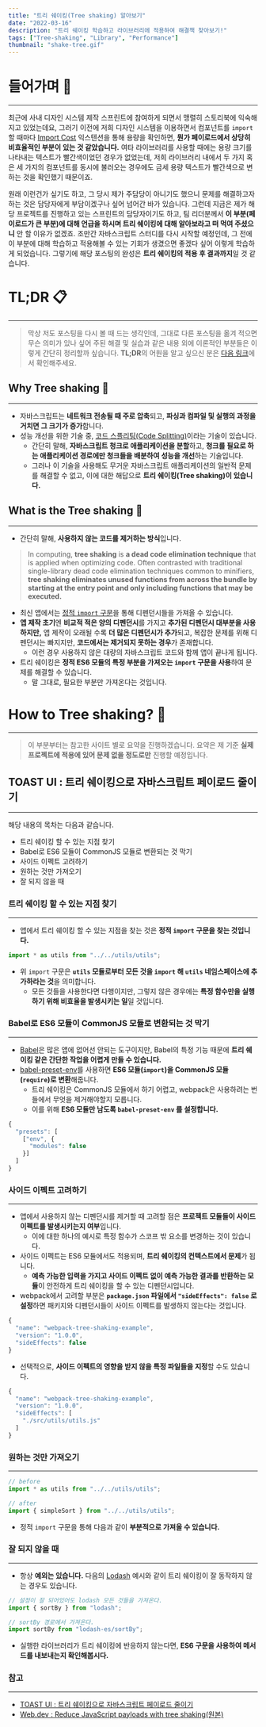 ```yaml
---
title: "트리 쉐이킹(Tree shaking) 알아보기"
date: "2022-03-16"
description: "트리 쉐이킹 학습하고 라이브러리에 적용하여 해결책 찾아보기!"
tags: ["Tree-shaking", "Library", "Performance"]
thumbnail: "shake-tree.gif"
---
```


# 들어가며 🏃

---

최근에 사내 디자인 시스템 제작 스프린트에 참여하게 되면서 맹렬히 스토리북에 익숙해지고 있었는데요, 그러기 이전에 저희 디자인 시스템을 이용하면서 컴포넌트를 `import` 할 때마다 [Import Cost](https://marketplace.visualstudio.com/items?itemName=wix.vscode-import-cost) 익스텐션을 통해 용량을 확인하면, **뭔가 페이로드에서 상당히 비효율적인 부분이 있는 것 같았습니다.** 여타 라이브러리를 사용할 때에는 용량 크기를 나타내는 텍스트가 빨간색이었던 경우가 없었는데, 저희 라이브러리 내에서 두 가지 혹은 세 가지의 컴포넌트를 동시에 불러오는 경우에도 금세 용량 텍스트가 빨간색으로 변하는 것을 확인했기 때문이죠.

원래 이런건가 싶기도 하고, 그 당시 제가 주담당이 아니기도 했으니 문제를 해결하고자 하는 것은 담당자에게 부담이겠구나 싶어 넘어간 바가 있습니다. 그런데 지금은 제가 해당 프로젝트를 진행하고 있는 스프린트의 담당자이기도 하고, 팀 리더분께서 **이 부분(페이로드가 큰 부분)에 대해 언급을 하시며 트리 쉐이킹에 대해 알아보라고 떠 먹여 주셨으니** 안 할 이유가 없겠죠. 조만간 자바스크립트 스터디를 다시 시작할 예정인데, 그 전에 이 부분에 대해 학습하고 적용해볼 수 있는 기회가 생겼으면 좋겠다 싶어 이렇게 학습하게 되었습니다. 그렇기에 해당 포스팅의 완성은 **트리 쉐이킹의 적용 후 결과까지**일 것 같습니다.

# TL;DR 📋

---

> 막상 저도 포스팅을 다시 볼 때 드는 생각인데, 그대로 다른 포스팅을 옮겨 적으면 무슨 의미가 있나 싶어 주된 해결 및 실습과 같은 내용 외에 이론적인 부분들은 이렇게 간단히 정리할까 싶습니다. **TL;DR**의 어원을 알고 싶으신 분은 [다음 링크](https://ko.wikipedia.org/wiki/TL;DR)에서 확인해주세요.

## Why Tree shaking 🌳

---

- 자바스크립트는 **네트워크 전송될 때 주로 압축**되고, **파싱과 컴파일 및 실행의 과정을 거치면 그 크기가 증가**합니다.
- 성능 개선을 위한 기술 중, [코드 스플리팅(Code Splitting)](https://webpack.js.org/guides/code-splitting/)이라는 기술이 있습니다.
  - 간단히 말해, **자바스크립트 청크로 애플리케이션을 분할**하고, **청크를 필요로 하는 애플리케이션 경로에만 청크들을 배분하여 성능을 개선**하는 기술입니다.
  - 그러나 이 기술을 사용해도 무거운 자바스크립트 애플리케이션의 일반적 문제를 해결할 수 없고, 이에 대한 해답으로 **트리 쉐이킹(Tree shaking)이 있습니다.**

## What is the Tree shaking 🌳

---

- 간단히 말해, **사용하지 않는 코드를 제거하는 방식**입니다.

> In computing, **tree shaking** is **a dead code elimination technique** that is applied when optimizing code. Often contrasted with traditional single-library dead code elimination techniques common to minifiers, **tree shaking eliminates unused functions from across the bundle by starting at the entry point and only including functions that may be executed.**

- 최신 앱에서는 [정적 `import` 구문](https://developer.mozilla.org/en-US/docs/Web/JavaScript/Reference/Statements/import)을 통해 디펜던시들을 가져올 수 있습니다.
- **앱 제작 초기**엔 **비교적 적은 양의 디펜던시**를 가지고 **추가된 디펜던시 대부분을 사용하지만,** 앱 제작이 오래될 수록 **더 많은 디펜던시가 추가**되고, 복잡한 문제를 위해 디펜던시는 빠지지만, **코드에서는 제거되지 못하는 경우**가 존재합니다.
  - 이런 경우 사용하지 않은 대량의 자바스크립트 코드와 함께 앱이 끝나게 됩니다.
- 트리 쉐이킹은 **정적 ES6 모듈의 특정 부분을 가져오는 `import` 구문을 사용**하여 문제를 해결할 수 있습니다.
  - 말 그대로, 필요한 부분만 가져온다는 것입니다.

# How to Tree shaking? 🤔

---

> 이 부분부터는 참고한 사이트 별로 요약을 진행하겠습니다. 요약은 제 기준 **실제 프로젝트에 적용에 있어 문제 없을 정도로만** 진행할 예정입니다.

## TOAST UI : 트리 쉐이킹으로 자바스크립트 페이로드 줄이기

---

해당 내용의 목차는 다음과 같습니다.

- 트리 쉐이킹 할 수 있는 지점 찾기
- Babel로 ES6 모듈이 CommonJS 모듈로 변환되는 것 막기
- 사이드 이펙트 고려하기
- 원하는 것만 가져오기
- 잘 되지 않을 때

### 트리 쉐이킹 할 수 있는 지점 찾기

---

- 앱에서 트리 쉐이킹 할 수 있는 지점을 찾는 것은 **정적 `import` 구문을 찾는 것입니다.**

```js
import * as utils from "../../utils/utils";
```

- 위 `import` 구문은 **`utils` 모듈로부터 모든 것을 `import` 해 `utils` 네임스페이스에 추가하라는 것**을 의미합니다.
  - 모든 것들을 사용한다면 다행이지만, 그렇지 않은 경우에는 **특정 함수만을 실행하기 위해 비효율을 발생시키는 일**일 것입니다.

### Babel로 ES6 모듈이 CommonJS 모듈로 변환되는 것 막기

---

- [Babel](https://babeljs.io/)은 많은 앱에 없어선 안되는 도구이지만, Babel의 특정 기능 때문에 **트리 쉐이킹 같은 간단한 작업을 어렵게 만들 수 있습니다.**
- [babel-preset-env](https://babeljs.io/docs/en/babel-preset-env/)를 사용하면 **ES6 모듈(`import`)을 CommonJS 모듈(`require`)로 변환**해줍니다.
  - 트리 쉐이킹은 CommonJS 모듈에서 하기 어렵고, webpack은 사용하려는 번들에서 무엇을 제거해야할지 모릅니다.
  - 이를 위해 **ES6 모듈만 남도록 `babel-preset-env` 를 설정합니다.**

```ts
{
  "presets": [
    ["env", {
      "modules": false
    }]
  ]
}
```

### 사이드 이펙트 고려하기

---

- 앱에서 사용하지 않는 디펜던시를 제거할 때 고려할 점은 **프로젝트 모듈들이 사이드 이펙트를 발생시키는지 여부**입니다.
  - 이에 대한 하나의 예시로 특정 함수가 스코프 밖 요소를 변경하는 것이 있습니다.
- 사이드 이펙트는 ES6 모듈에서도 적용되며, **트리 쉐이킹의 컨텍스트에서 문제**가 됩니다.
  - **예측 가능한 입력을 가지고 사이드 이펙트 없이 예측 가능한 결과를 반환하는 모듈**이 안전하게 트리 쉐이킹을 할 수 있는 디펜던시입니다.
- webpack에서 고려할 부분은 **`package.json` 파일에서 `"sideEffects": false` 로 설정**하면 패키지와 디펜던시들이 사이드 이펙트를 발생하지 않는다는 것입니다.

```ts
{
  "name": "webpack-tree-shaking-example",
  "version": "1.0.0",
  "sideEffects": false
}
```

- 선택적으로, **사이드 이펙트의 영향을 받지 않을 특정 파일들을 지정**할 수도 있습니다.

```ts
{
  "name": "webpack-tree-shaking-example",
  "version": "1.0.0",
  "sideEffects": [
    "./src/utils/utils.js"
  ]
}
```

### 원하는 것만 가져오기

---

```ts
// before
import * as utils from "../../utils/utils";
```

```ts
// after
import { simpleSort } from "../../utils/utils";
```

- 정적 `import` 구문을 통해 다음과 같이 **부분적으로 가져올 수 있습니다.**

### 잘 되지 않을 때

---

- 항상 **예외는 있습니다.** 다음의 [Lodash](https://lodash.com/) 예시와 같이 트리 쉐이킹이 잘 동작하지 않는 경우도 있습니다.

```ts
// 설정이 잘 되어있어도 lodash 모든 것들을 가져온다.
import { sortBy } from "lodash";

// sortBy 경로에서 가져온다.
import sortBy from "lodash-es/sortBy";
```

- 실행한 라이브러리가 트리 쉐이킹에 반응하지 않는다면, **ES6 구문을 사용하여 메서드를 내보내는지 확인해봅시다.**

### 참고

---

- [TOAST UI : 트리 쉐이킹으로 자바스크립트 페이로드 줄이기](https://ui.toast.com/weekly-pick/ko_20180716)
- [Web.dev : Reduce JavaScript payloads with tree shaking(원본)](https://web.dev/reduce-javascript-payloads-with-tree-shaking/#go_shake_some_trees)
